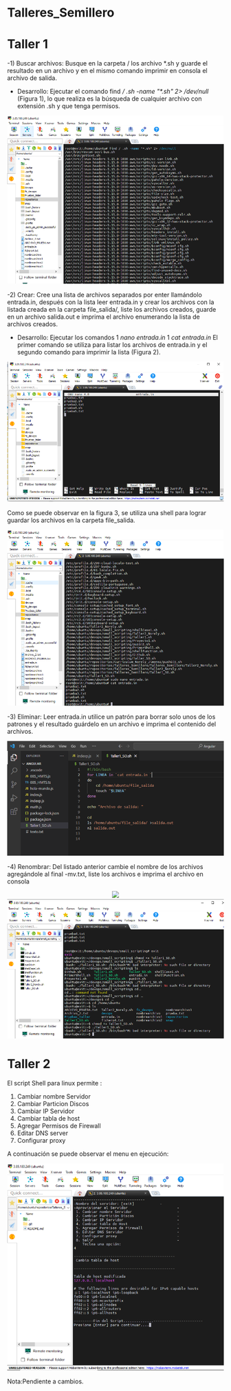 # Talleres_Semillero
# Taller 1
 -1) Buscar archivos: Busque en la carpeta / los archivo *.sh y guarde el resultado en un
archivo y en el mismo comando imprimir en consola el archivo de salida.
 - Desarrollo: Ejecutar el comando find _/ .sh -name "*.sh" 2> /dev/null_ (Figura 1), lo que realiza es la búsqueda de cualquier archivo con extensión .sh y que tenga permisos. 
<p align="center">
<img src="https://github.com/NorelyJ/Talleres_Semillero/blob/1f3f08fdbe87725f70b7170ba265b9a98f8f656e/Taller1.SO.PNG" >
</p>

 -2) Crear: Cree una lista de archivos separados por enter llamándolo entrada.in,
después con la lista leer entrada.in y crear los archivos con la listada
creada en la carpeta file_salida/, liste los archivos creados, guarde en un
archivo salida.out e imprima el archivo enumerando la lista de archivos
creados.
- Desarrollo: Ejecutar los comandos 
1 _nano entrada.in_
1 _cat entrada.in_
El primer comando se utiliza para listar los archivos de entrada.in y el segundo comando para imprimir la lista (Figura 2).

<p align="center">
<img src="https://github.com/NorelyJ/Talleres_Semillero/blob/1f3f08fdbe87725f70b7170ba265b9a98f8f656e/Taller1.1.SO.PNG" >
</p>

Como se puede observar en la figura 3, se utiliza una shell para lograr guardar los archivos en la carpeta file_salida.
<p align="center">
<img src="https://github.com/NorelyJ/Talleres_Semillero/blob/1f3f08fdbe87725f70b7170ba265b9a98f8f656e/Taller1.2.SO.PNG" >
</p>


 -3) Eliminar: Leer entrada.in utilice un patrón para borrar solo unos de los patrones y
el resultado guárdelo en un archivo e imprima el contenido del archivos.


<p align="center">
<img src="https://github.com/NorelyJ/Talleres_Semillero/blob/1f3f08fdbe87725f70b7170ba265b9a98f8f656e/Taller1.3.SO.PNG" >
</p>



 -4) Renombrar: Del listado anterior cambie el nombre de los archivos agregándole al
final -mv.txt, liste los archivos e imprima el archivo en consola

<p align="center">
<img src="<p align="center">
<img src="https://github.com/NorelyJ/Talleres_Semillero/blob/52ba2f7bdbc4be79a844560878671f60d05b884a/Taller1.4.SO.PNG" >
</p>

# Taller 2
El script Shell para linux permite :
1) Cambiar nombre Servidor
2) Cambiar Particion Discos
3) Cambiar IP Servidor
4) Cambiar tabla de host
5) Agregar Permisos de Firewall
6) Editar DNS server
7) Configurar proxy

A continuación se puede observar el menu en ejecución:
<p align="center">
<img src="https://github.com/NorelyJ/Talleres_Semillero/blob/543b7694b23735454f93b064c4bdd98510497ac3/Menu_Opcion4.PNG" >
</p>

Nota:Pendiente a cambios.
